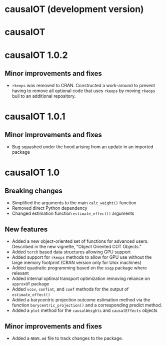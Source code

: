 # causalOT (development version)

# causalOT 

# causalOT 1.0.2

## Minor improvements and fixes
* `rkeops` was removed to CRAN. Constructed a work-around to prevent having to remove all optional code that uses `rkeops` by moving `rkeops` buil to an additional repository.


# causalOT 1.0.1

## Minor improvements and fixes
* Bug squashed under the hood arising from an update in an imported package

# causalOT 1.0

## Breaking changes
* Simplified the arguments to the main `calc_weight()` function
* Removed direct Python dependency
* Changed estimation function `estimate_effect()` arguments

## New features
* Added a new object-oriented set of functions for advanced users. Described in the new vignette, "Object Oriented COT Objects."
* Added `torch` based data structures allowing GPU support
* Added support for `rkeops` methods to allow for GPU use without the large memory footprint (CRAN version only for Unix machines)
* Added quadratic programming based on the `osqp` package where relevant
* Added internal optimal transport optimization removing reliance on `approxOT` package
* Added `vcov`, `confint`, and `coef` methods for the output of `estimate_effect()`
* Added a barycentric projection outcome estimation method via the function `barycentric_projection()` and a corresponding predict method.
* Added a `plot` method for the `causalWeights` and `causalEffects` objects

## Minor improvements and fixes
* Added a `NEWS.md` file to track changes to the package.
